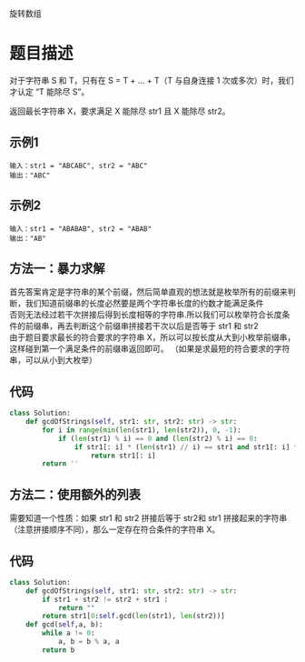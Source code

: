 旋转数组

# 题目描述
对于字符串 S 和 T，只有在 S = T + ... + T（T 与自身连接 1 次或多次）时，我们才认定 “T 能除尽 S”。

返回最长字符串 X，要求满足 X 能除尽 str1 且 X 能除尽 str2。

## 示例1

```
输入：str1 = "ABCABC", str2 = "ABC"
输出："ABC"
```

## 示例2

```
输入：str1 = "ABABAB", str2 = "ABAB"
输出："AB"
```

## 方法一：暴力求解
首先答案肯定是字符串的某个前缀，然后简单直观的想法就是枚举所有的前缀来判断，我们知道前缀串的长度必然要是两个字符串长度的约数才能满足条件  
否则无法经过若干次拼接后得到长度相等的字符串.所以我们可以枚举符合长度条件的前缀串，再去判断这个前缀串拼接若干次以后是否等于 str1 和 str2  
由于题目要求最长的符合要求的字符串 X，所以可以按长度从大到小枚举前缀串，这样碰到第一个满足条件的前缀串返回即可。
（如果是求最短的符合要求的字符串，可以从小到大枚举）

## 代码

```python
class Solution:
    def gcdOfStrings(self, str1: str, str2: str) -> str:
        for i in range(min(len(str1), len(str2)), 0, -1):
            if (len(str1) % i) == 0 and (len(str2) % i) == 0:
                if str1[: i] * (len(str1) // i) == str1 and str1[: i] * (len(str2) // i) == str2:
                    return str1[: i]
        return ''
```


## 方法二：使用额外的列表
需要知道一个性质：如果 str1 和 str2 拼接后等于 str2和 str1 拼接起来的字符串（注意拼接顺序不同），那么一定存在符合条件的字符串 X。

## 代码

```python
class Solution:
    def gcdOfStrings(self, str1: str, str2: str) -> str:
        if str1 + str2 != str2 + str1 :
            return ""
        return str1[0:self.gcd(len(str1), len(str2))]
    def gcd(self,a, b):
        while a != 0:
            a, b = b % a, a
        return b
```
